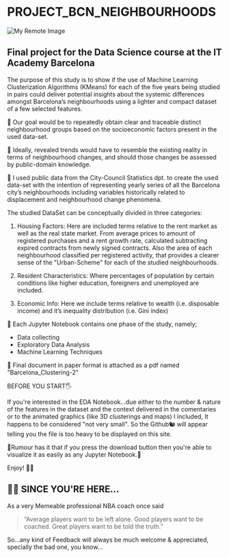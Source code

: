 # PROJECT_BCN_NEIGHBOURHOODS
![My Remote Image](https://static.amazon.jobs/locations/171/images/barcelona-banner1.jpg?1631046289)

## Final project for the Data Science course at the IT Academy Barcelona


The purpose of this study is to show if the use of Machine Learning Clusterization Algorithms (KMeans) for each of the five years being studied in pairs could deliver potential insights about the systemic differences amongst Barcelona’s neighbourhoods using a lighter and compact dataset of a few selected features.

🎯 Our goal would be to repeatedly obtain clear and traceable distinct neighbourhood groups based on the socioeconomic factors present in the used data-set.

🏅 Ideally, revealed trends would have to resemble the existing reality in terms of neighbourhood changes, and should those changes be assessed by public-domain knowledge.


💾 I used public data from the City-Council Statistics dpt. to create the used data-set with the intention of representing yearly series of all the Barcelona city’s neighbourhoods including variables historically related to displacement and neighbourhood change phenomena. 

The studied DataSet can be conceptually divided in three categories:

1. Housing Factors: Here are included terms relative to the rent market as well as the real state market. From average prices to amount of registered purchases and a rent growth rate, calculated subtracting expired contracts from newly signed contracts. Also the area of each neighbourhood classified per registered activity, that provides a clearer sense of the "Urban-Scheme" for each of the studied neighbourhoods.

2. Resident Characteristics: Where percentages of population by certain conditions like higher education, foreigners and unemployed are included.

3. Economic Info: Here we include terms relative to wealth (i.e. disposable income) and it’s inequality distribution (i.e. Gini index)


📙 Each Jupyter Notebook contains one phase of the study, namely; 
- Data collecting
- Exploratory Data Analysis
- Machine Learning Techniques  


💼 Final document in paper format is attached as a pdf named "Barcelona_Clustering-2"

BEFORE YOU START🖐

If you're interested in the EDA Notebook...due either to the number & nature of the features in the dataset and the context delivered in the comentaries or to the animated graphics (like 3D clusterings and maps) I included, It happens to be considered "not very small". So the Github🐿 will appear telling you the file is too heavy to be displayed on this site.

🤫Rumour has it that if you press the download button then you're  able to visualize it as easily as any Jupyter Notebook.🧐


Enjoy! 🤸‍♂️


## 🧏‍♂️ SINCE YOU'RE HERE...

As a very Memeable professional NBA coach once said 
> “Average players want to be left alone. Good players want to be coached. Great players want to be told the truth.” 

So...any kind of Feedback will always be much welcome & appreciated, specially the bad one, you know... 
